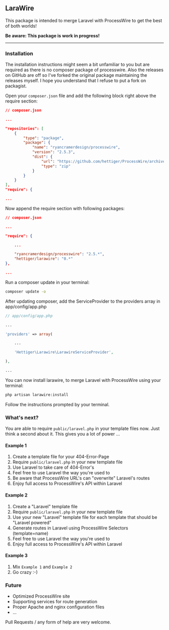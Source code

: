 ## LaraWire

This package is intended to merge Laravel with ProcessWire to get the best of both worlds!

__Be aware: This package is work in progress!__

----

### Installation

The installation instructions might seem a bit unfamiliar to you but are required as there is no composer package of processwire. Also the releases on GitHub are off so I've forked the original package maintaining the releases myself. I hope you understand that I refuse to put a fork on packagist.

Open your `composer.json` file and add the following block right above the require section:

```json
// composer.json

...

"repositories": [
    {
        "type": "package",
        "package": {
            "name": "ryancramerdesign/processwire",
            "version": "2.5.3",
            "dist": {
                "url": "https://github.com/hettiger/ProcessWire/archive/2.5.3.zip",
                "type": "zip"
            }
        }
    }
],
"require": {

...
```

Now append the require section with following packages:

```json
// composer.json

...

"require": {

    ...

    "ryancramerdesign/processwire": "2.5.*",
    "hettiger/larawire": "0.*"
},

...
```

Run a composer update in your terminal:

```bash
composer update -o
```

After updating composer, add the ServiceProvider to the providers array in app/config/app.php

```php
// app/config/app.php

...

'providers' => array(

    ...

    'Hettiger\Larawire\LarawireServiceProvider',

),

...
```

You can now install larawire, to merge Laravel with ProcessWire using your terminal:

```bash
php artisan larawire:install
```

Follow the instructions prompted by your terminal.

### What's next?

You are able to require `public/laravel.php` in your template files now. Just think a second about it. This gives you a lot of power ...

#### Example 1

1. Create a template file for your 404-Error-Page
2. Require `public/laravel.php` in your new template file
3. Use Laravel to take care of 404-Error's
4. Feel free to use Laravel the way you're used to
5. Be aware that ProcessWire URL's can "overwrite" Laravel's routes
6. Enjoy full access to ProcessWire's API within Laravel

#### Example 2

1. Create a "Laravel" template file
2. Require `public/laravel.php` in your new template file
3. Use your new "Laravel" template file for each template that should be "Laravel powered"
4. Generate routes in Laravel using ProcessWire Selectors (template=name)
5. Feel free to use Laravel the way you're used to
6. Enjoy full access to ProcessWire's API within Laravel

#### Example 3

1. Mix `Example 1` and `Example 2`
2. Go crazy :-)

### Future

* Optimized ProcessWire site
* Supporting services for route generation
* Proper Apache and nginx configuration files
* ...

Pull Requests / any form of help are very welcome.
